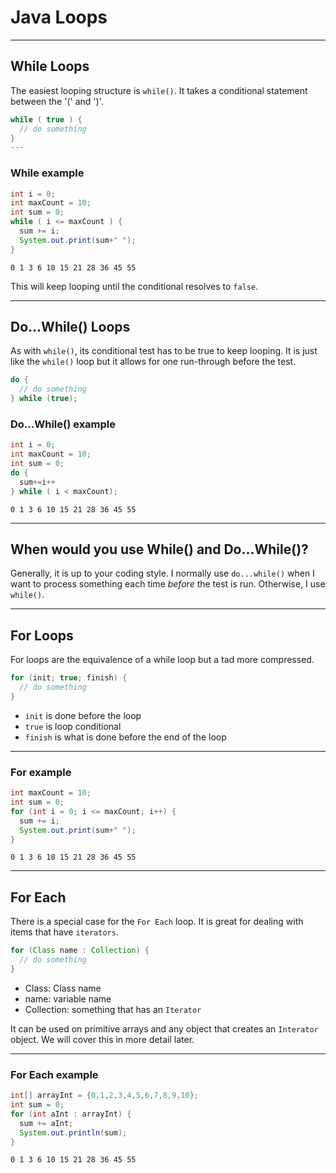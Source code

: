 # Java Loops
---
## While Loops
The easiest looping structure is `while()`.  It takes a conditional statement between the '(' and ')'.

```Java
while ( true ) {
  // do something
}
---
```
### While example
```Java
int i = 0;
int maxCount = 10;
int sum = 0;  
while ( i <= maxCount ) {
  sum += i;
  System.out.print(sum+" ");
}
```

```
0 1 3 6 10 15 21 28 36 45 55
```

This will keep looping until the conditional resolves to `false`.

---
## Do...While() Loops
As with `while()`, its conditional test has to be true to keep looping.  It is just like the `while()` loop but it allows for one run-through before the test.

```Java  
do {
  // do something
} while (true);
```
### Do...While() example

```Java
int i = 0;
int maxCount = 10;
int sum = 0;
do {
  sum+=i++
} while ( i < maxCount);
```

```
0 1 3 6 10 15 21 28 36 45 55
```
---
## When would you use While() and Do...While()?

Generally, it is up to your coding style. I normally use `do...while()` when I want to process something each time *before* the test is run.  Otherwise, I use `while()`.

---
## For Loops
For loops are the equivalence of a while loop but a tad more compressed.

```Java  
for (init; true; finish) {
  // do something
}
```
- `init` is done before the loop
- `true` is loop conditional
- `finish` is what is done before the end of the loop
---
### For example
```Java  
int maxCount = 10;
int sum = 0;
for (int i = 0; i <= maxCount; i++) {
  sum += i;
  System.out.print(sum+" ");
}
```
```
0 1 3 6 10 15 21 28 36 45 55
```
---
## For Each
There is a special case for the `For Each` loop.  It is great for dealing with items that have `iterators`.  

```Java
for (Class name : Collection) {
  // do something
}
```
- Class: Class name
- name: variable name
- Collection: something that has an `Iterator`

It can be used on primitive arrays and any object that creates an `Interator` object.  We will cover this in more detail later.

---
### For Each example
```Java  
int[] arrayInt = {0,1,2,3,4,5,6,7,8,9,10};
int sum = 0;
for (int aInt : arrayInt) {
  sum += aInt;
  System.out.println(sum);
}
```
```
0 1 3 6 10 15 21 28 36 45 55
```
